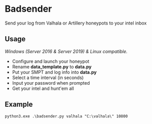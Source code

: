 # Badsender
Send your log from Valhala or Artillery honeypots to your intel inbox

## Usage

_Windows (Server 2016 & Server 2019) & Linux compatible._

* Configure and launch your honeypot
* Rename **data_template.py** to **data.py**
* Put your SMPT and log info into **data.py**
* Select a time interval (in seconds)
* Input your password when prompted
* Get your intel and hunt'em all

## Example

```
python3.exe .\badsender.py valhala "C:\valhala\" 10800
```